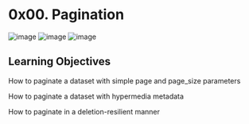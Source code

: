 # 0x00. Pagination

![image](https://github.com/user-attachments/assets/e42c6cb9-c798-4d5d-a428-1e097ac92840)
![image](https://github.com/user-attachments/assets/961dbb8e-3e24-419e-ae68-2642ef8878ce)
![image](https://github.com/user-attachments/assets/9c2b4fc6-f560-40b1-8568-da1391433182)

## Learning Objectives

How to paginate a dataset with simple page and page_size parameters

How to paginate a dataset with hypermedia metadata

How to paginate in a deletion-resilient manner